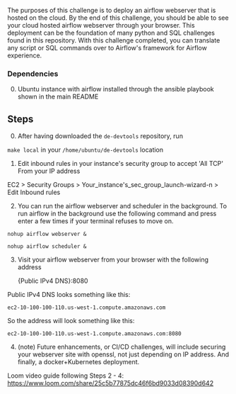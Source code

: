 The purposes of this challenge is to deploy an airflow webserver that is hosted on the cloud. 
By the end of this challenge, you should be able to see your cloud hosted airflow webserver through your browser.
This deployment can be the foundation of many python and SQL challenges found in this repository. 
With this challenge completed, you can translate any script or SQL commands over to Airflow's framework for Airflow experience.


### Dependencies
0. Ubuntu instance with airflow installed through the ansible playbook shown in the main README

## Steps
0. After having downloaded the `de-devtools` repository, run 

`make local` in your `/home/ubuntu/de-devtools` location

1. Edit inbound rules in your instance's security group to accept 'All TCP' From your IP address

EC2 > Security Groups > Your_instance's_sec_group_launch-wizard-n > Edit Inbound rules

2. You can run the airflow webserver and scheduler in the background. To run airflow in the background use the following command and press enter a few times if your terminal refuses to move on.

`nohup airflow webserver &`

`nohup airflow scheduler &`


3. Visit your airflow webserver from your browser with the following address

    {Public IPv4 DNS}:8080
    
Public IPv4 DNS looks something like this:

    ec2-10-100-100-110.us-west-1.compute.amazonaws.com
    
So the address will look something like this:

    ec2-10-100-100-110.us-west-1.compute.amazonaws.com:8080
    

4. (note) Future enhancements, or CI/CD challenges, will include securing your webserver site with openssl, not just depending on IP address. 
And finally, a docker+Kubernetes deployment.

Loom video guide following Steps 2 - 4:
https://www.loom.com/share/25c5b77875dc46f6bd9033d08390d642
